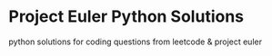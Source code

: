 # Project Euler Python Solutions
 python solutions for coding questions from leetcode & project euler
